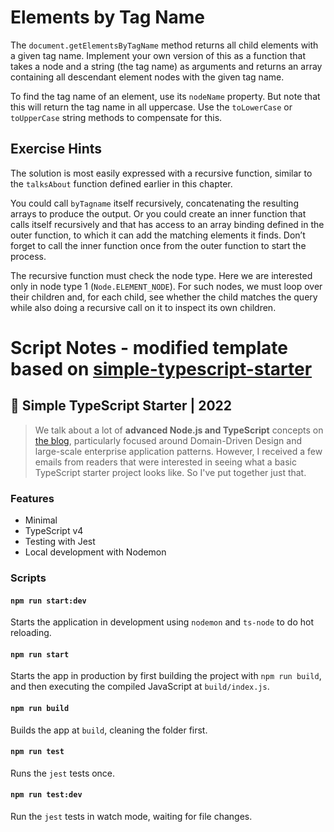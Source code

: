 # Elements by Tag Name

The `document.getElementsByTagName` method returns all child elements with a
given tag name. Implement your own version of this as a function that takes
a node and a string (the tag name) as arguments and returns an array containing all descendant element nodes with the given tag name.

To find the tag name of an element, use its `nodeName` property. But note
that this will return the tag name in all uppercase. Use the `toLowerCase` or
`toUpperCase` string methods to compensate for this.

## Exercise Hints

The solution is most easily expressed with a recursive function, similar to the
`talksAbout` function defined earlier in this chapter.

You could call `byTagname` itself recursively, concatenating the resulting
arrays to produce the output. Or you could create an inner function that
calls itself recursively and that has access to an array binding defined in the
outer function, to which it can add the matching elements it finds. Don’t
forget to call the inner function once from the outer function to start the
process.

The recursive function must check the node type. Here we are interested only in node type 1 (`Node.ELEMENT_NODE`). For such nodes, we must loop
over their children and, for each child, see whether the child matches the
query while also doing a recursive call on it to inspect its own children.

# Script Notes - modified template based on [simple-typescript-starter](https://github.com/stemmlerjs/simple-typescript-starter)

## 🧰 Simple TypeScript Starter | 2022

> We talk about a lot of **advanced Node.js and TypeScript** concepts on [the blog](https://khalilstemmler.com), particularly focused around Domain-Driven Design and large-scale enterprise application patterns. However, I received a few emails from readers that were interested in seeing what a basic TypeScript starter project looks like. So I've put together just that.

### Features

- Minimal
- TypeScript v4
- Testing with Jest
- Local development with Nodemon

### Scripts

#### `npm run start:dev`

Starts the application in development using `nodemon` and `ts-node` to do hot reloading.

#### `npm run start`

Starts the app in production by first building the project with `npm run build`, and then executing the compiled JavaScript at `build/index.js`.

#### `npm run build`

Builds the app at `build`, cleaning the folder first.

#### `npm run test`

Runs the `jest` tests once.

#### `npm run test:dev`

Run the `jest` tests in watch mode, waiting for file changes.
